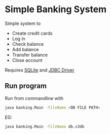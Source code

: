 # Simple Banking System
Simple system to
- Create credit cards
- Log in
- Check balance
- Add balance
- Transfer balance
- Close account

Requires [SQLite](https://www.sqlitetutorial.net/download-install-sqlite/) and [JDBC Driver](https://www.sqlitetutorial.net/sqlite-java/sqlite-jdbc-driver/)

## Run program
Run from commandline with
```bash
java banking.Main -fileName <DB FILE PATH>
```
EG:
```bash
java banking.Main -fileName db.s3db
```
